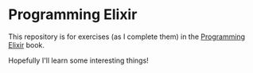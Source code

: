 # Programming Elixir

This repository is for exercises (as I complete them) in the [Programming Elixir](https://pragprog.com/book/elixir/programming-elixir) book.

Hopefully I'll learn some interesting things!
